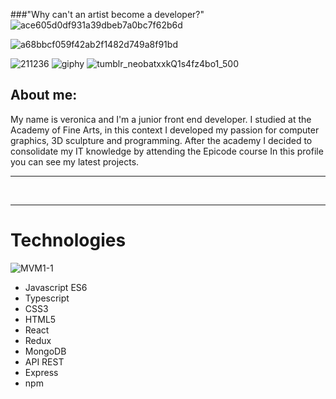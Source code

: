 ###"Why can't an artist become a developer?" 
![ace605d0df931a39dbeb7a0bc7f62b6d](https://github.com/VeronicaVassallo/veronicavassallo/assets/128144216/b72d07b8-0a4d-4db7-a53b-a8bf018b8487)

![a68bbcf059f42ab2f1482d749a8f91bd](https://github.com/VeronicaVassallo/veronicavassallo/assets/128144216/3100cd6e-0cf6-4ba0-8fc1-5c0eba0f9f83)

![211236](https://github.com/VeronicaVassallo/veronicavassallo/assets/128144216/e388b34f-d152-4a56-b031-131639191fb4)
![giphy](https://github.com/VeronicaVassallo/veronicavassallo/assets/128144216/807576c2-7d98-4376-b919-96e6d2ce6a80)
![tumblr_neobatxxkQ1s4fz4bo1_500](https://github.com/VeronicaVassallo/veronicavassallo/assets/128144216/dd68cf92-57b8-44a2-a20d-2f65ab4d2edb)

<h2>About me: </h2>
My name is veronica and I'm a junior front end developer.
I studied at the Academy of Fine Arts, in this context I developed my passion for computer graphics, 
3D sculpture and programming. After the academy I decided to consolidate my IT knowledge by attending the Epicode course
In this profile you can see my latest projects.
<br/>
<hr/>
<br/>
<hr/>
<h1>Technologies</h1>

![MVM1-1](https://github.com/VeronicaVassallo/veronicavassallo/assets/128144216/33c50d08-8b32-4f56-b868-d42225d80220)

<ul>
  <li>
   Javascript ES6
  </li>
  <li>
   Typescript
  </li>
   <li>
   CSS3
  </li>
  <li>
   HTML5
  </li>
   <li>
   React
  </li>
  <li>
   Redux
  </li>
   <li>
   MongoDB
  </li>
   <li>
   API REST
  </li>
    <li>
   Express
  </li>
   <li>
   npm
  </li>
</ul>





